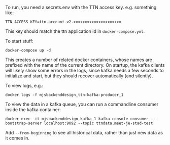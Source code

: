 To run, you need a secrets.env with the TTN access key. e.g. something like:

	TTN_ACCESS_KEY=ttn-account-v2.xxxxxxxxxxxxxxxxxxxxx

This key should match the ttn application id in `docker-compose.yml`.

To start stuff:

	docker-compose up -d

This creates a number of related docker containers, whose names are prefixed
with the name of the current directory. On startup, the kafka clients will likely show some errors in the logs, since kafka needs a few seconds to initialize and start, but they should recover automatically (and silently).

To view logs, e.g.:

	docker logs -f mjsbackenddesign_ttn-kafka-producer_1


To view the data in a kafka queue, you can run a commandline consumer inside the kafka container:

	docker exec -it mjsbackenddesign_kafka_1 kafka-console-consumer --bootstrap-server localhost:9092 --topic ttndata.meet-je-stad-test

Add `--from-beginning` to see all historical data, rather than just new data as it comes in.
